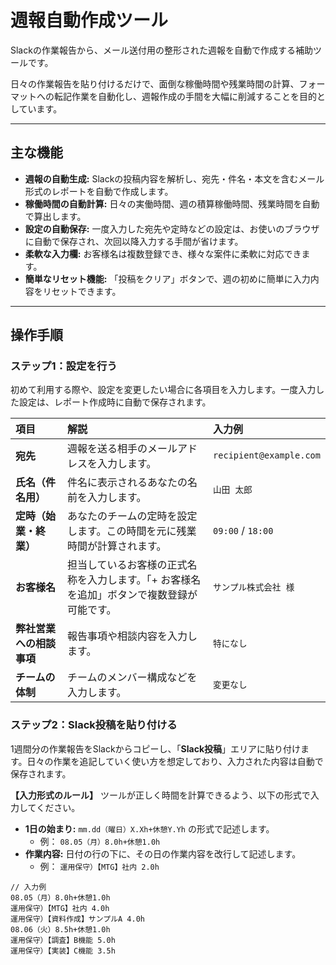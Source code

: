 # 週報自動作成ツール

Slackの作業報告から、メール送付用の整形された週報を自動で作成する補助ツールです。

日々の作業報告を貼り付けるだけで、面倒な稼働時間や残業時間の計算、フォーマットへの転記作業を自動化し、週報作成の手間を大幅に削減することを目的としています。

---

## 主な機能

* **週報の自動生成:** Slackの投稿内容を解析し、宛先・件名・本文を含むメール形式のレポートを自動で作成します。
* **稼働時間の自動計算:** 日々の実働時間、週の積算稼働時間、残業時間を自動で算出します。
* **設定の自動保存:** 一度入力した宛先や定時などの設定は、お使いのブラウザに自動で保存され、次回以降入力する手間が省けます。
* **柔軟な入力欄:** お客様名は複数登録でき、様々な案件に柔軟に対応できます。
* **簡単なリセット機能:** 「投稿をクリア」ボタンで、週の初めに簡単に入力内容をリセットできます。

---

## 操作手順

### ステップ1：設定を行う



初めて利用する際や、設定を変更したい場合に各項目を入力します。一度入力した設定は、レポート作成時に自動で保存されます。

| 項目 | 解説 | 入力例 |
| :--- | :--- | :--- |
| **宛先** | 週報を送る相手のメールアドレスを入力します。 | `recipient@example.com` |
| **氏名（件名用）** | 件名に表示されるあなたの名前を入力します。 | `山田 太郎` |
| **定時（始業・終業）** | あなたのチームの定時を設定します。この時間を元に残業時間が計算されます。 | `09:00` / `18:00` |
| **お客様名** | 担当しているお客様の正式名称を入力します。「+ お客様名を追加」ボタンで複数登録が可能です。 | `サンプル株式会社 様` |
| **弊社営業への相談事項** | 報告事項や相談内容を入力します。 | `特になし` |
| **チームの体制** | チームのメンバー構成などを入力します。 | `変更なし` |

### ステップ2：Slack投稿を貼り付ける



1週間分の作業報告をSlackからコピーし、「**Slack投稿**」エリアに貼り付けます。日々の作業を追記していく使い方を想定しており、入力された内容は自動で保存されます。

**【入力形式のルール】**
ツールが正しく時間を計算できるよう、以下の形式で入力してください。

* **1日の始まり:** `mm.dd（曜日）X.Xh+休憩Y.Yh` の形式で記述します。
    * 例： `08.05（月）8.0h+休憩1.0h`
* **作業内容:** 日付の行の下に、その日の作業内容を改行して記述します。
    * 例： `運用保守）【MTG】社内 2.0h`

```text
// 入力例
08.05（月）8.0h+休憩1.0h
運用保守）【MTG】社内 4.0h
運用保守）【資料作成】サンプルA 4.0h
08.06（火）8.5h+休憩1.0h
運用保守）【調査】B機能 5.0h
運用保守）【実装】C機能 3.5h
